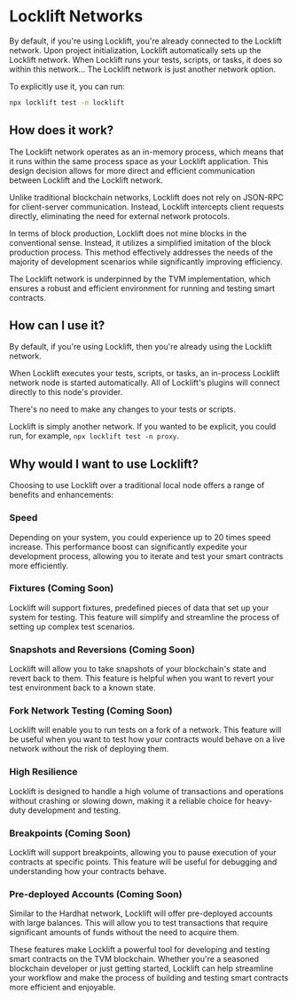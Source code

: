 # Locklift Networks

By default, if you're using Locklift, you're already connected to the Locklift network.
Upon project initialization, Locklift automatically sets up the Locklift network.
When Locklift runs your tests, scripts, or tasks, it does so within this network...
The Locklift network is just another network option.

To explicitly use it, you can run:

```bash
npx locklift test -n locklift
```

## How does it work?

The Locklift network operates as an in-memory process, which means that it runs within the same process space as your Locklift application. This design decision allows for more direct and efficient communication between Locklift and the Locklift network.

Unlike traditional blockchain networks, Locklift does not rely on JSON-RPC for client-server communication. Instead, Locklift intercepts client requests directly, eliminating the need for external network protocols.

In terms of block production, Locklift does not mine blocks in the conventional sense. Instead, it utilizes a simplified imitation of the block production process. This method effectively addresses the needs of the majority of development scenarios while significantly improving efficiency.

The Locklift network is underpinned by the TVM implementation, which ensures a robust and efficient environment for running and testing smart contracts.

## How can I use it?

By default, if you're using Locklift, then you're already using the Locklift network.

When Locklift executes your tests, scripts, or tasks, an in-process Locklift network node is started automatically. All of Locklift's plugins will connect directly to this node's provider.

There's no need to make any changes to your tests or scripts.

Locklift is simply another network. If you wanted to be explicit, you could run, for example, `npx locklift test -n proxy`.

## Why would I want to use Locklift?

Choosing to use Locklift over a traditional local node offers a range of benefits and enhancements:

### Speed

Depending on your system, you could experience up to 20 times speed increase. This performance boost can significantly expedite your development process, allowing you to iterate and test your smart contracts more efficiently.

### Fixtures (Coming Soon)

Locklift will support fixtures, predefined pieces of data that set up your system for testing. This feature will simplify and streamline the process of setting up complex test scenarios.

### Snapshots and Reversions (Coming Soon)

Locklift will allow you to take snapshots of your blockchain's state and revert back to them. This feature is helpful when you want to revert your test environment back to a known state.

### Fork Network Testing (Coming Soon)

Locklift will enable you to run tests on a fork of a network. This feature will be useful when you want to test how your contracts would behave on a live network without the risk of deploying them.

### High Resilience

Locklift is designed to handle a high volume of transactions and operations without crashing or slowing down, making it a reliable choice for heavy-duty development and testing.

### Breakpoints (Coming Soon)

Locklift will support breakpoints, allowing you to pause execution of your contracts at specific points. This feature will be useful for debugging and understanding how your contracts behave.

### Pre-deployed Accounts (Coming Soon)

Similar to the Hardhat network, Locklift will offer pre-deployed accounts with large balances. This will allow you to test transactions that require significant amounts of funds without the need to acquire them.

These features make Locklift a powerful tool for developing and testing smart contracts on the TVM blockchain. Whether you're a seasoned blockchain developer or just getting started, Locklift can help streamline your workflow and make the process of building and testing smart contracts more efficient and enjoyable.
